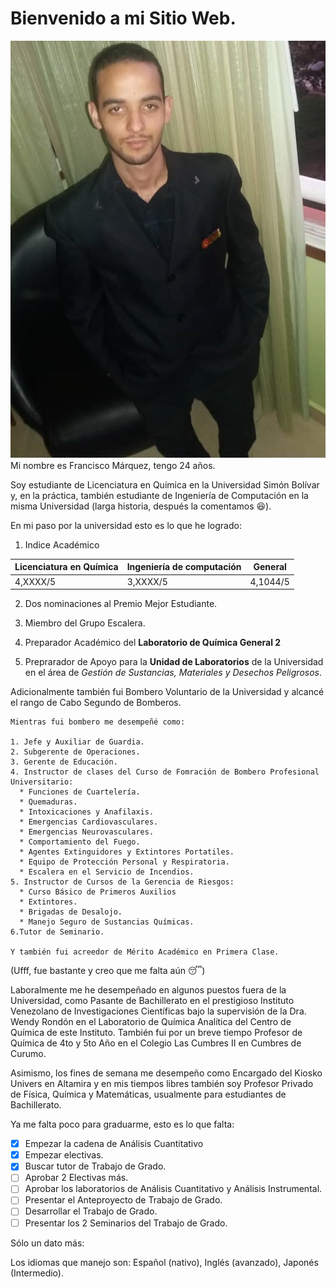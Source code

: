 # Bienvenido a mi Sitio Web.

![Mi foto](https://github.com/fmarquez199/My-Web-Site/blob/master/ProfilePicture.jpg)
Mi nombre es Francisco Márquez, tengo 24 años.

Soy estudiante de Licenciatura en Química en la Universidad Simón Bolívar y, en la práctica, también estudiante de Ingeniería de Computación en la misma Universidad (larga historia, después la comentamos :laughing:).

En mi paso por la universidad esto es lo que he logrado:

1. Indice Académico

Licenciatura en Química | Ingeniería de computación | General
------------------------|---------------------------|---------
4,XXXX/5 | 3,XXXX/5 | 4,1044/5

2. Dos nominaciones al Premio Mejor Estudiante.

3. Miembro del Grupo Escalera.

4. Preparador Académico del **Laboratorio de Química General 2**

5. Preprarador de Apoyo para la **Unidad de Laboratorios** de la Universidad en el área de *Gestión de Sustancias, Materiales y Desechos Peligrosos*.

Adicionalmente también fui Bombero Voluntario de la Universidad y alcancé el rango de Cabo Segundo de Bomberos.
```
Mientras fui bombero me desempeñé como:

1. Jefe y Auxiliar de Guardia.
2. Subgerente de Operaciones.
3. Gerente de Educación.
4. Instructor de clases del Curso de Fomración de Bombero Profesional Universitario:
  * Funciones de Cuartelería.
  * Quemaduras.
  * Intoxicaciones y Anafilaxis.
  * Emergencias Cardiovasculares.
  * Emergencias Neurovasculares.
  * Comportamiento del Fuego.
  * Agentes Extinguidores y Extintores Portatiles.
  * Equipo de Protección Personal y Respiratoria.
  * Escalera en el Servicio de Incendios.
5. Instructor de Cursos de la Gerencia de Riesgos:
  * Curso Básico de Primeros Auxilios
  * Extintores.
  * Brigadas de Desalojo.
  * Manejo Seguro de Sustancias Químicas.
6.Tutor de Seminario.

Y también fui acreedor de Mérito Académico en Primera Clase.
```
(Ufff, fue bastante y creo que me falta aún :sleeping:)

Laboralmente me he desempeñado en algunos puestos fuera de la Universidad, como Pasante de Bachillerato en el prestigioso Instituto Venezolano de Investigaciones Científicas bajo la supervisión de la Dra. Wendy Rondón en el Laboratorio de Química Analítica del Centro de Química de este Instituto. También fui por un breve tiempo Profesor de Química de 4to y 5to Año en el Colegio Las Cumbres II en Cumbres de Curumo.

Asimismo, los fines de semana me desempeño como Encargado del Kiosko Univers en Altamira y en mis tiempos libres también soy Profesor Privado de Física, Química y Matemáticas, usualmente para estudiantes de Bachillerato.

Ya me falta poco para graduarme, esto es lo que falta:

- [x] Empezar la cadena de Análisis Cuantitativo
- [x] Empezar electivas.
- [x] Buscar tutor de Trabajo de Grado.
- [ ] Aprobar 2 Electivas más.
- [ ] Aprobar los laboratorios de Análisis Cuantitativo y Análisis Instrumental.
- [ ] Presentar el Anteproyecto de Trabajo de Grado.
- [ ] Desarrollar el Trabajo de Grado.
- [ ] Presentar los 2 Seminarios del Trabajo de Grado.

Sólo un dato más:

Los idiomas que manejo son: Español (nativo), Inglés (avanzado), Japonés (Intermedio).
